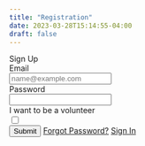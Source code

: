 ```yaml
---
title: "Registration"
date: 2023-03-28T15:14:55-04:00
draft: false
---
```

<div class="row justify-content-center">
      <div class="col-md-8">
        <div class="card">
           <div class="card-header">Sign Up</div>
           <div class="card-body">
              <template v-if="showSuccess">
                <div class="text-bg-success">{{successMessage}}</div>
              </template>
              <template v-if="error">
                <div class="text-bg-danger">{{error}}</div>
              </template>
              <form @submit.prevent="submit">
              <div class="row my-3">
                <label class="form-label">Email</label>
                <div class="col-sm-10">
                  <input type="text" v-model="email" :rules="[rules.emailRule]" label="Email" autocomplete="username" class="form-control" placeholder="name@example.com">
                </div>
              </div>
              <div class="row my-3">
                <label class="form-label">Password</label>
                <div class="col-sm-10">
                  <input type="password" v-model="password" autocomplete="new-password" class="form-control">
                </div>
              </div>
              <div class="row my-3">
                <label class="form-label">I want to be a volunteer</label>
                <div class="col-sm-10">
                  <input type="checkbox" v-model="password" autocomplete="new-password" class="form-check-input">
                </div>
              </div>
              <button type="submit" class="btn btn-primary">Submit</button>
              <a href="/forgot-password" class="m-3">Forgot Password?</a>
              <a href="/login" class="m-3">Sign In</a>
              </form>
           </div>
        </div>
      </div>
</div>
